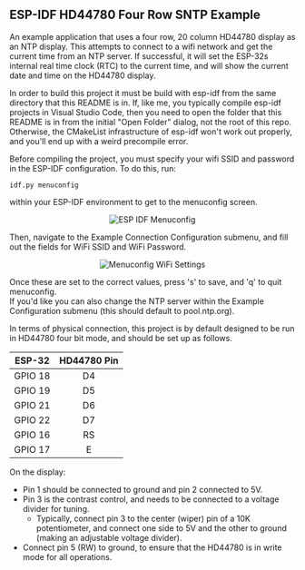 ## ESP-IDF HD44780 Four Row SNTP Example

An example application that uses a four row, 20 column HD44780 display as an NTP display.
This attempts to connect to a wifi network and get the current time from an NTP server.
If successful, it will set the ESP-32s internal real time clock (RTC) to the current time,
and will show the current date and time on the HD44780 display.

In order to build this project it must be build with esp-idf from the same directory that
this README is in.  If, like me, you typically compile esp-idf projects in Visual Studio
Code, then you need to open the folder that this README is in from the initial "Open Folder"
dialog, not the root of this repo.  Otherwise, the CMakeList infrastructure of esp-idf
won't work out properly, and you'll end up with a weird precompile error.

Before compiling the project, you must specify your wifi SSID and password in the ESP-IDF
configuration.  To do this, run:
```
idf.py menuconfig
```
within your ESP-IDF environment to get to the menuconfig screen.  

<p align="center">
    <img src="../../../resources/esp_menuconfig.png" alt="ESP IDF Menuconfig" />
</p>

Then, navigate to the Example Connection Configuration submenu, and fill out the fields 
for WiFi SSID and WiFi Password.  

<p align="center">
    <img src="../../../resources/menuconfig_wifi_settings.png" alt="Menuconfig WiFi Settings" />
</p>

Once these are set to the correct values, press 's' to save, and 'q' to quit menuconfig.  
If you'd like you can also change the NTP server within the Example Configuration submenu 
(this should default to pool.ntp.org).

In terms of physical connection, this project is by default designed to be run in HD44780 
four bit mode, and should be set up as follows.

| ESP-32 | HD44780 Pin |
| :---: | :---: |
| GPIO 18  | D4 |
| GPIO 19  | D5 |
| GPIO 21  | D6 |
| GPIO 22  | D7 |
| GPIO 16  | RS |
| GPIO 17  | E |

On the display: 
- Pin 1 should be connected to ground and pin 2 connected to 5V.  
- Pin 3 is the contrast control, and needs to be connected to a voltage divider for tuning.  
    - Typically, connect pin 3 to the center (wiper) pin of a 10K potentiometer, and connect 
    one side to 5V and the other to ground (making an adjustable voltage divider).  
- Connect pin 5 (RW) to ground, to ensure that the HD44780 is in write mode for all operations.